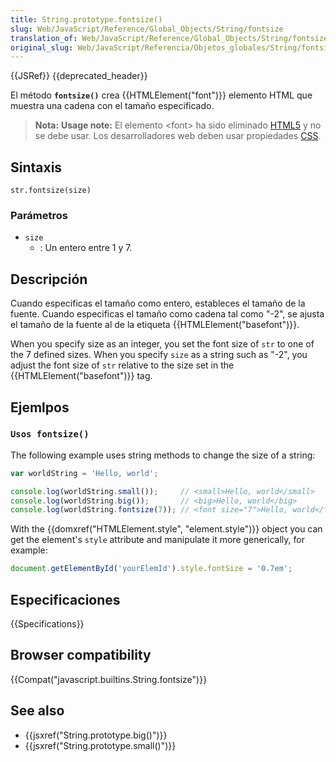 ```yaml
---
title: String.prototype.fontsize()
slug: Web/JavaScript/Reference/Global_Objects/String/fontsize
translation_of: Web/JavaScript/Reference/Global_Objects/String/fontsize
original_slug: Web/JavaScript/Referencia/Objetos_globales/String/fontsize
---
```


{{JSRef}} {{deprecated_header}}

El método **`fontsize()`** crea {{HTMLElement("font")}} elemento HTML que muestra una cadena con el tamaño especificado.

> **Nota:** **Usage note:** El elemento \<font> ha sido eliminado [HTML5](/es/docs/Web/Guide/HTML/HTML5) y no se debe usar. Los desarrolladores web deben usar propiedades [CSS](/es/docs/Web/CSS).

## Sintaxis

```
str.fontsize(size)
```

### Parámetros

- `size`
  - : Un entero entre 1 y 7.

## Descripción

Cuando especificas el tamaño como entero, estableces el tamaño de la fuente. Cuando especificas el tamaño como cadena tal como "-2", se ajusta el tamaño de la fuente al de la etiqueta {{HTMLElement("basefont")}}.

When you specify size as an integer, you set the font size of `str` to one of the 7 defined sizes. When you specify `size` as a string such as "-2", you adjust the font size of `str` relative to the size set in the {{HTMLElement("basefont")}} tag.

## Ejemlpos

### `Usos fontsize()`

The following example uses string methods to change the size of a string:

```js
var worldString = 'Hello, world';

console.log(worldString.small());     // <small>Hello, world</small>
console.log(worldString.big());       // <big>Hello, world</big>
console.log(worldString.fontsize(7)); // <font size="7">Hello, world</fontsize>
```

With the {{domxref("HTMLElement.style", "element.style")}} object you can get the element's `style` attribute and manipulate it more generically, for example:

```js
document.getElementById('yourElemId').style.fontSize = '0.7em';
```

## Especificaciones

{{Specifications}}

## Browser compatibility

{{Compat("javascript.builtins.String.fontsize")}}

## See also

- {{jsxref("String.prototype.big()")}}
- {{jsxref("String.prototype.small()")}}
